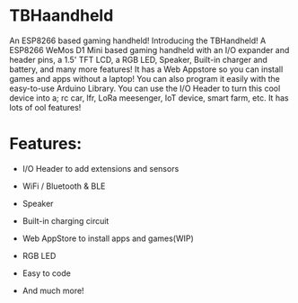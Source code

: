 # TBHaandheld
An ESP8266 based gaming handheld!
Introducing the TBHandheld! A ESP8266 WeMos D1 Mini based gaming handheld with an I/O expander and header pins, a 1.5' TFT LCD, a RGB LED, Speaker, Built-in charger and battery, and many more features! It has a Web Appstore so you can install games and apps without a laptop! You can also program it easily with the easy-to-use Arduino Library. You can use the I/O Header to turn this cool device into a; rc car, lfr, LoRa meesenger, IoT device, smart farm, etc. It has lots of ool features!

# Features:

- I/O Header to add extensions and sensors

- WiFi / Bluetooth & BLE

- Speaker

- Built-in charging circuit

- Web AppStore to install apps and games(WIP)

- RGB LED

- Easy to code

- And much more!
